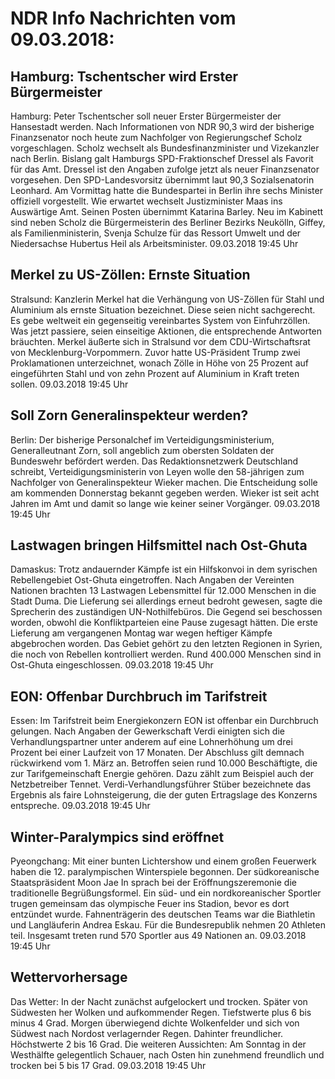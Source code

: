 # NDR Info Nachrichten vom 09.03.2018:


## Hamburg: Tschentscher wird Erster Bürgermeister
Hamburg: Peter Tschentscher soll neuer Erster Bürgermeister der Hansestadt werden. Nach Informationen von NDR 90,3 wird der bisherige Finanzsenator noch heute zum Nachfolger von Regierungschef Scholz vorgeschlagen. Scholz wechselt als Bundesfinanzminister und Vizekanzler nach Berlin. Bislang galt Hamburgs SPD-Fraktionschef Dressel als Favorit für das Amt. Dressel ist den Angaben zufolge jetzt als neuer Finanzsenator vorgesehen. Den SPD-Landesvorsitz übernimmt laut 90,3 Sozialsenatorin Leonhard. Am Vormittag hatte die Bundespartei in Berlin ihre sechs Minister offiziell vorgestellt. Wie erwartet wechselt Justizminister Maas ins Auswärtige Amt. Seinen Posten übernimmt Katarina Barley. Neu im Kabinett sind neben Scholz die Bürgermeisterin des Berliner Bezirks Neukölln, Giffey, als Familienministerin, Svenja Schulze für das Ressort Umwelt und der Niedersachse Hubertus Heil als Arbeitsminister. 09.03.2018 19:45 Uhr 

## Merkel zu US-Zöllen: Ernste Situation
Stralsund: Kanzlerin Merkel hat die Verhängung von US-Zöllen für Stahl und Aluminium als ernste Situation bezeichnet. Diese seien nicht sachgerecht. Es gebe weltweit ein gegenseitig vereinbartes System von Einfuhrzöllen. Was jetzt passiere, seien einseitige Aktionen, die entsprechende Antworten bräuchten. Merkel äußerte sich in Stralsund vor dem CDU-Wirtschaftsrat von Mecklenburg-Vorpommern. Zuvor hatte US-Präsident Trump zwei Proklamationen unterzeichnet, wonach Zölle in Höhe von 25 Prozent auf eingeführten Stahl und von zehn Prozent auf Aluminium in Kraft treten sollen. 09.03.2018 19:45 Uhr 

## Soll Zorn Generalinspekteur werden?
Berlin: Der bisherige Personalchef im Verteidigungsministerium, Generalleutnant Zorn, soll angeblich zum obersten Soldaten der Bundeswehr befördert werden. Das Redaktionsnetzwerk Deutschland schreibt, Verteidigungsministerin von Leyen wolle den 58-jährigen zum Nachfolger von Generalinspekteur Wieker machen. Die Entscheidung solle am kommenden Donnerstag bekannt gegeben werden. Wieker ist seit acht Jahren im Amt und damit so lange wie keiner seiner Vorgänger. 09.03.2018 19:45 Uhr 

## Lastwagen bringen Hilfsmittel nach Ost-Ghuta
Damaskus: Trotz andauernder Kämpfe ist ein Hilfskonvoi in dem syrischen Rebellengebiet Ost-Ghuta eingetroffen. Nach Angaben der Vereinten Nationen brachten 13 Lastwagen Lebensmittel für 12.000 Menschen in die Stadt Duma. Die Lieferung sei allerdings erneut bedroht gewesen, sagte die Sprecherin des zuständigen UN-Nothilfebüros. Die Gegend sei beschossen worden, obwohl die Konfliktparteien eine Pause zugesagt hätten. Die erste Lieferung am vergangenen Montag war wegen heftiger Kämpfe abgebrochen worden. Das Gebiet gehört zu den letzten Regionen in Syrien, die noch von Rebellen kontrolliert werden. Rund 400.000 Menschen sind in Ost-Ghuta eingeschlossen. 09.03.2018 19:45 Uhr 

## EON: Offenbar Durchbruch im Tarifstreit
Essen: Im Tarifstreit beim Energiekonzern EON ist offenbar ein Durchbruch gelungen. Nach Angaben der Gewerkschaft Verdi einigten sich die Verhandlungspartner unter anderem auf eine Lohnerhöhung um drei Prozent bei einer Laufzeit von 17 Monaten. Der Abschluss gilt demnach rückwirkend vom 1. März an. Betroffen seien rund 10.000 Beschäftigte, die zur Tarifgemeinschaft Energie gehören. Dazu zählt zum Beispiel auch der Netzbetreiber Tennet. Verdi-Verhandlungsführer Stüber bezeichnete das Ergebnis als faire Lohnsteigerung, die der guten Ertragslage des Konzerns entspreche. 09.03.2018 19:45 Uhr 

## Winter-Paralympics sind eröffnet
Pyeongchang: Mit einer bunten Lichtershow und einem großen Feuerwerk haben die 12. paralympischen Winterspiele begonnen. Der südkoreanische Staatspräsident Moon Jae In sprach bei der Eröffnungszeremonie die traditionelle Begrüßungsformel. Ein süd- und ein nordkoreanischer Sportler trugen gemeinsam das olympische Feuer ins Stadion, bevor es dort entzündet wurde. Fahnenträgerin des deutschen Teams war die Biathletin und Langläuferin Andrea Eskau. Für die Bundesrepublik nehmen 20 Athleten teil. Insgesamt treten rund 570 Sportler aus 49 Nationen an. 09.03.2018 19:45 Uhr 

## Wettervorhersage
Das Wetter: In der Nacht zunächst aufgelockert und trocken. Später von Südwesten her Wolken und aufkommender Regen. Tiefstwerte plus 6 bis minus 4 Grad. Morgen überwiegend dichte Wolkenfelder und sich von Südwest nach Nordost verlagernder Regen. Dahinter freundlicher. Höchstwerte 2 bis 16 Grad. Die weiteren Aussichten: Am Sonntag in der Westhälfte gelegentlich Schauer, nach Osten hin zunehmend freundlich und trocken bei 5 bis 17 Grad. 09.03.2018 19:45 Uhr 
